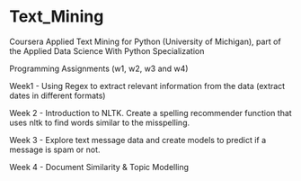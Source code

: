 # Text_Mining

Coursera Applied Text Mining for Python (University of Michigan), part of the Applied Data Science With Python Specialization

Programming Assignments (w1, w2, w3 and w4)


Week1 - Using Regex to extract relevant information from the data (extract dates in different formats)

Week 2 - Introduction to NLTK. Create a spelling recommender function that uses nltk to find words similar to the misspelling.

Week 3 - Explore text message data and create models to predict if a message is spam or not.

Week 4 - Document Similarity & Topic Modelling

